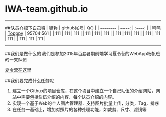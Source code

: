 # IWA-team.github.io
----------
##队员介绍下自己吧
| 昵称        |  github帐号  |  QQ  |
| --------   | -----:  | :----:  |
| 鸣鸣      |   [Topppy](https://github.com/Topppy)   | 957041561  |
| 111      |   111   | 111  |
| 111     |   111   | 111  |
| 111      |   111   | 111  |
| 111      |   111   | 111  |
| 111     |   111   | 111  |

---------
##我们是做什么的
我们是参加2015年百度暑期前端学习夏令营的WebApp杨帆班的一支队伍

[夏令营在这里](https://github.com/baidu-ife/ife/tree/master/2015_summer)

##我们要完成什么任务呢

1.  建立一个Github的项目仓库，在这个项目中建立一个自己队伍的介绍网站，网站中需要包括队伍介绍的内容、每个队员介绍的内容。
2.  实现一个基于Web的个人图片管理器，支持图片批量上传，分类，Tag，排序
3.  在任务一基础上，增加对照片的各种处理功能，如裁剪、尺寸、滤镜等
